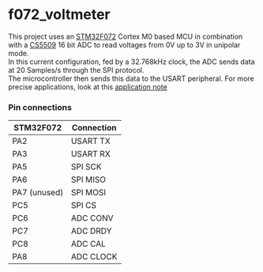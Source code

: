 # f072_voltmeter

This project uses an [STM32F072](st.com/en/microcontrollers-microprocessors/stm32f072rb.html) Cortex M0 based MCU in combination with a [CS5509](https://pdf1.alldatasheet.com/datasheet-pdf/view/85317/CIRRUS/CS5509-AS.html) 16 bit ADC to read voltages from 0V up to 3V in unipolar mode. <br>
In this current configuration, fed by a 32.768kHz clock, the ADC sends data at 20 Samples/s through the SPI protocol. <br>
The microcontroller then sends this data to the USART peripheral.
For more precise applications, look at this [application note](https://www.semiee.com/file/EOL/Cirrus%20Logic-AN31.pdf)

### Pin connections
| STM32F072   | Connection | 
|-------------|------------|
| PA2         | USART TX   | 
| PA3         | USART RX   |
| PA5         | SPI SCK    |
| PA6         | SPI MISO   |
| PA7 (unused)| SPI MOSI   |
| PC5         | SPI CS     |
| PC6         | ADC CONV   |
| PC7         | ADC DRDY   |
| PC8         | ADC CAL    |
| PA8         | ADC CLOCK  |
